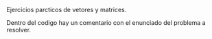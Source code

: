 Ejercicios parcticos de vetores y matrices.

Dentro del codigo hay un comentario con el enunciado del problema a resolver.
